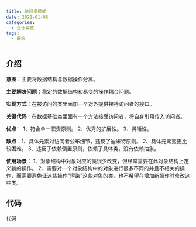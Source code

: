 ```yaml
---
title: 访问者模式
date: 2021-01-08
categories:
  - 设计模式
tags:
  - 概念
---
```


## 介绍

**意图**：主要将数据结构与数据操作分离。

**主要解决问题**：稳定的数据结构和易变的操作耦合问题。

**实现方式**：在被访问的类里面加一个对外提供接待访问者的接口。

**关键代码**：在数据基础类里面有一个方法接受访问者，将自身引用传入访问者。

**优点**： 1、符合单一职责原则。 2、优秀的扩展性。 3、灵活性。

**缺点**：1、具体元素对访问者公布细节，违反了迪米特原则。 2、具体元素变更比较困难。 3、违反了依赖倒置原则，依赖了具体类，没有依赖抽象。

**使用场景**： 1、对象结构中对象对应的类很少改变，但经常需要在此对象结构上定义新的操作。 2、需要对一个对象结构中的对象进行很多不同的并且不相关的操作，而需要避免让这些操作"污染"这些对象的类，也不希望在增加新操作时修改这些类。

## 代码

[代码](https://github.com/syfxlin/code/blob/master/design-pattern-java/src/main/java/me/ixk/design_pattern/visitor)
